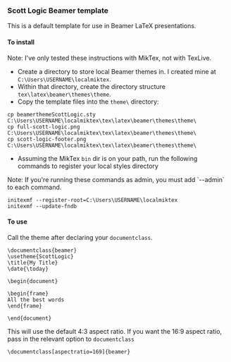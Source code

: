### Scott Logic Beamer template

This is a default template for use in Beamer LaTeX presentations.

#### To install

<aside class="notice">
Note: I've only tested these instructions with MikTex, not with TexLive.
</aside>

* Create a directory to store local Beamer themes in. I created mine at `C:\Users\USERNAME\localmiktex`.
* Within that directory, create the directory structure `tex\latex\beamer\themes\theme`.
* Copy the template files into the `theme\` directory:
```
cp beamerthemeScottLogic.sty C:\Users\USERNAME\localmiktex\tex\latex\beamer\themes\theme\
cp full-scott-logic.png C:\Users\USERNAME\localmiktex\tex\latex\beamer\themes\theme\  
cp scott-logic-footer.png C:\Users\USERNAME\localmiktex\tex\latex\beamer\themes\theme\
```
* Assuming the MikTex `bin` dir is on your path, run the following commands to register your local styles directory

<aside class="notice">
Note: If you're running these commands as admin, you must add `--admin` to each command.
</aside>

```
initexmf --register-root=C:\Users\USERNAME\localmiktex
initexmf --update-fndb
```

#### To use

Call the theme after declaring your `documentclass`. 
```
\documentclass{beamer}
\usetheme{ScottLogic}
\title{My Title}
\date{\today}

\begin{document}

\begin{frame}
All the best words
\end{frame}

\end{document}
```

This will use the default 4:3 aspect ratio. If you want the 16:9 aspect ratio, pass in the relevant option to `documentclass`
```
\documentclass[aspectratio=169]{beamer}
```
